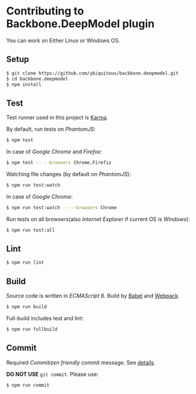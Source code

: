 # Contributing to Backbone.DeepModel plugin

You can work on Either Linux or Windows OS.

## Setup

```sh
$ git clone https://github.com/ybiquitous/backbone.deepmodel.git
$ cd backbone.deepmodel
$ npm install
```

## Test

Test runner used in this project is [Karma](https://karma-runner.github.io/).

By default, run tests on *PhantomJS*:
```sh
$ npm test
```

In case of *Google Chrome* and *Firefox*:
```sh
$ npm test -- --browsers Chrome,Firefix
```

Watching file changes (by default on *PhantomJS*):
```sh
$ npm run test:watch
```

In case of *Google Chrome*:
```sh
$ npm run test:watch -- --browsers Chrome
```

Run tests on all browsers(also *Internet Explorer* if current OS is *Windows*):
```sh
$ npm run test:all
```

## Lint

```sh
$ npm run lint
```

## Build

Source code is written in *ECMAScript 6*. Build by [Babel](https://babeljs.io/) and [Webpack](https://webpack.github.io/).

```sh
$ npm run build
```

Full-build includes test and lint:
```sh
$ npm run fullbuild
```

## Commit

Required *Commitizen friendly* commit message. See [details](https://github.com/commitizen/cz-cli).

**DO NOT USE** `git commit`. Please use:

```sh
$ npm run commit
```
